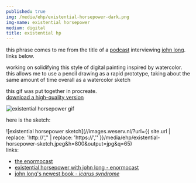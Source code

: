 ```yaml
---
published: true
img: /media/ehp/existential-horsepower-dark.png
img-name: existential horsepower
medium: digital
title: existential hp
---
```

   
   
this phrase comes to me from the title of a [podcast][1] interviewing [john long][2].  links below.
  
working on solidifying this style of digital painting inspired by watercolor.  this allows me to use a pencil drawing as a rapid prototype, taking about the same amount of time overall as a watercolor sketch  
  
  
this gif was put together in procreate.  
[download a high-quality version][3]  
  
![existential horsepower gif][image-1]  
  
  
here is the sketch:  
  
![existential horsepower sketch](//images.weserv.nl/?url={{ site.url | replace: 'http://','' | replace: 'https://','' }}/media/ehp/existential-horsepower-sketch.jpeg&h=800&output=jpg&q=65)  
links:  
- [the enormocast][4]  
- [existential horsepower with john long - enormocast][5]  
- [john long's newest book - *icarus syndrome*][6]  
  
  
  

[1]:	https://enormocast.com/2021/07/enormocast-223-john-long-existential-horsepower/
[2]:	https://en.wikipedia.org/wiki/John_Long_(climber)
[3]:	http://www.scottkilts.com/media/ehp/existential-horsepower.gif
[4]:	https://enormocast.com
[5]:	https://enormocast.com/2021/07/enormocast-223-john-long-existential-horsepower/
[6]:	https://www.diangelopublications.com/books/icarus-syndrome?rq=icarus

[image-1]:	/media/ehp/existential-horsepower-web.gif
